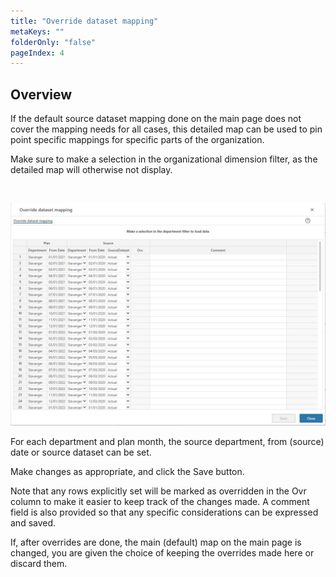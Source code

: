 ```yaml
---
title: "Override dataset mapping"
metaKeys: ""
folderOnly: "false"
pageIndex: 4
---
```



## Overview

If the default source dataset mapping done on the main page does not cover the mapping needs for all cases, this detailed map can be used to pin point specific mappings for specific parts of the organization.

Make sure to make a selection in the organizational dimension filter, as the detailed map will otherwise not display.

<br/>

![](img/account-proposal-override-dataset-mapping.JPG)

For each department and plan month, the source department, from (source) date or source dataset can be set.

Make changes as appropriate, and click the Save button.

Note that any rows explicitly set will be marked as overridden in the Ovr column to make it easier to keep track of the changes made. A comment field is also provided so that any specific considerations can be expressed and saved.

If, after overrides are done, the main (default) map on the main page is changed, you are given the choice of keeping the overrides made here or discard them.

